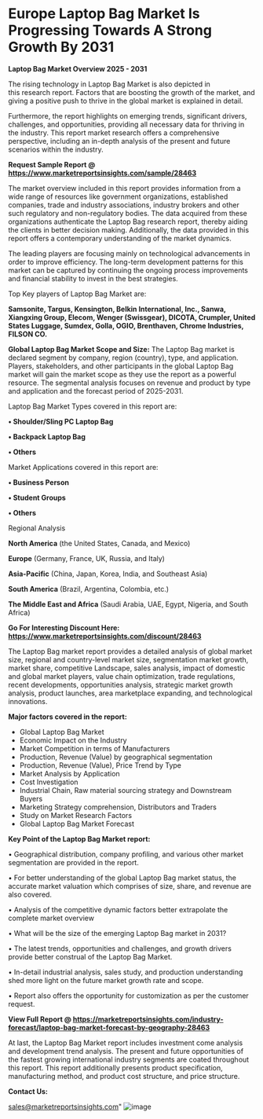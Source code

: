 # Europe Laptop Bag Market Is Progressing Towards A Strong Growth By 2031

<Strong> Laptop Bag Market Overview 2025 - 2031</strong>

The rising technology in Laptop Bag Market is also depicted in this research report. Factors that are boosting the growth of the market, and giving a positive push to thrive in the global market is explained in detail.

Furthermore, the report highlights on emerging trends, significant drivers, challenges, and opportunities, providing all necessary data for thriving in the industry. This report market research offers a comprehensive perspective, including an in-depth analysis of the present and future scenarios within the industry.

<strong>Request Sample Report @ <a href=https://www.marketreportsinsights.com/sample/28463>https://www.marketreportsinsights.com/sample/28463</a></strong>

The market overview included in this report provides information from a wide range of resources like government organizations, established companies, trade and industry associations, industry brokers and other such regulatory and non-regulatory bodies. The data acquired from these organizations authenticate the Laptop Bag research report, thereby aiding the clients in better decision making. Additionally, the data provided in this report offers a contemporary understanding of the market dynamics.

The leading players are focusing mainly on technological advancements in order to improve efficiency. The long-term development patterns for this market can be captured by continuing the ongoing process improvements and financial stability to invest in the best strategies.

Top Key players of Laptop Bag Market are:

<strong>Samsonite, Targus, Kensington, Belkin International, Inc., Sanwa, Xiangxing Group, Elecom, Wenger (Swissgear), DICOTA, Crumpler, United States Luggage, Sumdex, Golla, OGIO, Brenthaven, Chrome Industries, FILSON CO.</strong>

<strong><b>Global Laptop Bag Market Scope and Size:</b></strong>
The Laptop Bag market is declared segment by company, region (country), type, and application. Players, stakeholders, and other participants in the global Laptop Bag market will gain the market scope as they use the report as a powerful resource. The segmental analysis focuses on revenue and product by type and application and the forecast period of 2025-2031.

Laptop Bag Market Types covered in this report are:

<strong>• Shoulder/Sling PC Laptop Bag

• Backpack Laptop Bag

• Others</strong>

Market Applications covered in this report are:

<strong>• Business Person

• Student Groups

• Others</strong> 

Regional Analysis

<strong>North America</strong> (the United States, Canada, and Mexico)

<strong>Europe</strong> (Germany, France, UK, Russia, and Italy)

<strong>Asia-Pacific</strong> (China, Japan, Korea, India, and Southeast Asia)

<strong>South America</strong> (Brazil, Argentina, Colombia, etc.)

<strong>The Middle East and Africa</strong> (Saudi Arabia, UAE, Egypt, Nigeria, and South Africa)

<strong>Go For Interesting Discount Here: <a href=https://www.marketreportsinsights.com/discount/28463>https://www.marketreportsinsights.com/discount/28463</a></strong>

The Laptop Bag market report provides a detailed analysis of global market size, regional and country-level market size, segmentation market growth, market share, competitive Landscape, sales analysis, impact of domestic and global market players, value chain optimization, trade regulations, recent developments, opportunities analysis, strategic market growth analysis, product launches, area marketplace expanding, and technological innovations.

<strong><b>Major factors covered in the report:</b></strong>
<ul>
  <li>Global Laptop Bag Market </li>
  <li>Economic Impact on the Industry</li>
  <li>Market Competition in terms of Manufacturers</li>
  <li>Production, Revenue (Value) by geographical segmentation</li>
  <li>Production, Revenue (Value), Price Trend by Type</li>
  <li>Market Analysis by Application</li>
  <li>Cost Investigation</li>
  <li>Industrial Chain, Raw material sourcing strategy and Downstream Buyers</li>
  <li>Marketing Strategy comprehension, Distributors and Traders</li>
  <li>Study on Market Research Factors</li>
  <li>Global Laptop Bag Market Forecast</li>
</ul>

<strong><b>Key Point of the Laptop Bag Market report:</b></strong>

• Geographical distribution, company profiling, and various other market segmentation are provided in the report.

• For better understanding of the global Laptop Bag market status, the accurate market valuation which comprises of size, share, and revenue are also covered.

• Analysis of the competitive dynamic factors better extrapolate the complete market overview

• What will be the size of the emerging Laptop Bag market in 2031?

• The latest trends, opportunities and challenges, and growth drivers provide better construal of the Laptop Bag Market.

• In-detail industrial analysis, sales study, and production understanding shed more light on the future market growth rate and scope.

• Report also offers the opportunity for customization as per the customer request.

<strong><b>View Full Report @ <a href=https://marketreportsinsights.com/industry-forecast/laptop-bag-market-forecast-by-geography-28463>https://marketreportsinsights.com/industry-forecast/laptop-bag-market-forecast-by-geography-28463</a></b></strong>


At last, the Laptop Bag Market report includes investment come analysis and development trend analysis. The present and future opportunities of the fastest growing international industry segments are coated throughout this report. This report additionally presents product specification, manufacturing method, and product cost structure, and price structure.

<strong>Contact Us:</strong>

sales@marketreportsinsights.com"
![image](https://github.com/user-attachments/assets/7253fa4c-80a7-4c5a-9d0b-6547ce91841c)
